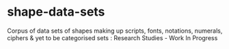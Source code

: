 # shape-data-sets
Corpus of data sets of shapes making up scripts, fonts, notations, numerals, ciphers &amp; yet to be categorised sets : Research Studies - Work In Progress
